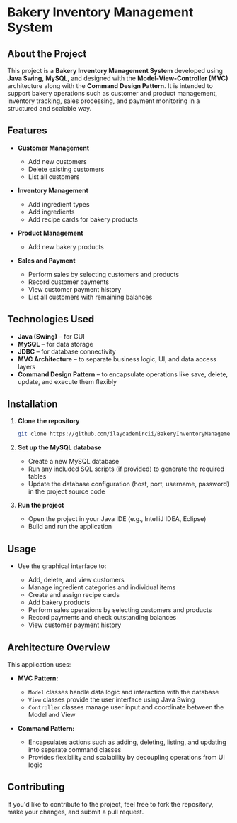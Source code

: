 # Bakery Inventory Management System

## About the Project

This project is a **Bakery Inventory Management System** developed using **Java Swing**, **MySQL**, and designed with the **Model-View-Controller (MVC)** architecture along with the **Command Design Pattern**.
It is intended to support bakery operations such as customer and product management, inventory tracking, sales processing, and payment monitoring in a structured and scalable way.

## Features

* **Customer Management**

  * Add new customers
  * Delete existing customers
  * List all customers
* **Inventory Management**

  * Add ingredient types
  * Add ingredients
  * Add recipe cards for bakery products
* **Product Management**

  * Add new bakery products
* **Sales and Payment**

  * Perform sales by selecting customers and products
  * Record customer payments
  * View customer payment history
  * List all customers with remaining balances

## Technologies Used

* **Java (Swing)** – for GUI
* **MySQL** – for data storage
* **JDBC** – for database connectivity
* **MVC Architecture** – to separate business logic, UI, and data access layers
* **Command Design Pattern** – to encapsulate operations like save, delete, update, and execute them flexibly

## Installation

1. **Clone the repository**

   ```bash
   git clone https://github.com/ilaydademircii/BakeryInventoryManagement.git
   ```

2. **Set up the MySQL database**

   * Create a new MySQL database
   * Run any included SQL scripts (if provided) to generate the required tables
   * Update the database configuration (host, port, username, password) in the project source code

3. **Run the project**

   * Open the project in your Java IDE (e.g., IntelliJ IDEA, Eclipse)
   * Build and run the application

## Usage

* Use the graphical interface to:

  * Add, delete, and view customers
  * Manage ingredient categories and individual items
  * Create and assign recipe cards
  * Add bakery products
  * Perform sales operations by selecting customers and products
  * Record payments and check outstanding balances
  * View customer payment history

## Architecture Overview

This application uses:

* **MVC Pattern:**

  * `Model` classes handle data logic and interaction with the database
  * `View` classes provide the user interface using Java Swing
  * `Controller` classes manage user input and coordinate between the Model and View
* **Command Pattern:**

  * Encapsulates actions such as adding, deleting, listing, and updating into separate command classes
  * Provides flexibility and scalability by decoupling operations from UI logic

## Contributing

If you'd like to contribute to the project, feel free to fork the repository, make your changes, and submit a pull request.

